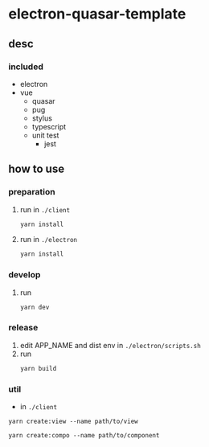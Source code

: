 # electron-quasar-template

## desc
### included
* electron
* vue
    * quasar
    * pug
    * stylus
    * typescript
    * unit test
        * jest

## how to use
### preparation
1. run in `./client`
    ```sh
    yarn install
    ```
2. run in `./electron`
    ```sh
    yarn install
    ```

### develop
1. run
    ```sh
    yarn dev
    ```

### release
1. edit APP_NAME and dist env in `./electron/scripts.sh`
2. run
    ```sh
    yarn build
    ```

### util
* in `./client`
```
yarn create:view --name path/to/view
```

```
yarn create:compo --name path/to/component
```

